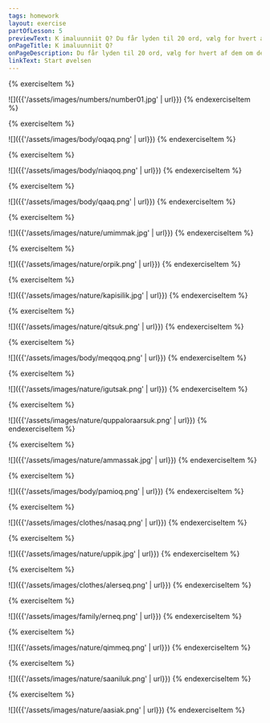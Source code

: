```yaml
---
tags: homework
layout: exercise
partOfLesson: 5
previewText: K imaluunniit Q? Du får lyden til 20 ord, vælg for hvert af dem om de slutter på K eller på Q.
onPageTitle: K imaluunniit Q?
onPageDescription: Du får lyden til 20 ord, vælg for hvert af dem om de slutter på K eller på Q.
linkText: Start øvelsen
---
```


{% exerciseItem %}

![]({{'/assets/images/numbers/number01.jpg' | url}})
<audio-player data-file="numbers/Numbers_01.mp3"></audio-player>
<multi-choice data-label="K imaluunniit Q?" data-type="radio" data-options="K, Q" data-validation="2"></multi-choice>
<feedback-message data-content="Ataaseq betyder et"></feedback-message>
{% endexerciseItem %}

{% exerciseItem %}

![]({{'/assets/images/body/oqaq.png' | url}})
<audio-player data-file="body/oqaq.mp3"></audio-player>
<multi-choice data-label="K imaluunniit Q?" data-type="radio" data-options="K, Q" data-validation="2"></multi-choice>
<feedback-message data-content="Oqaq betyder tunge"></feedback-message>
{% endexerciseItem %}

{% exerciseItem %}

![]({{'/assets/images/body/niaqoq.png' | url}})
<audio-player data-file="body/niaqoq.mp3"></audio-player>
<multi-choice data-label="K imaluunniit Q?" data-type="radio" data-options="K, Q" data-validation="2"></multi-choice>
<feedback-message data-content="Niaqoq betyder hoved"></feedback-message>
{% endexerciseItem %}

{% exerciseItem %}

![]({{'/assets/images/body/qaaq.png' | url}})
<audio-player data-file="body/qaaq.mp3"></audio-player>
<multi-choice data-label="K imaluunniit Q?" data-type="radio" data-options="K, Q" data-validation="2"></multi-choice>
<feedback-message data-content="Qaaq betyder pande"></feedback-message>
{% endexerciseItem %}

{% exerciseItem %}

![]({{'/assets/images/nature/umimmak.jpg' | url}})
<audio-player data-file="nature/umimmak.mp3"></audio-player>
<multi-choice data-label="K imaluunniit Q?" data-type="radio" data-options="K, Q" data-validation="1"></multi-choice>
<feedback-message data-content="Umimmak betyder moskusokse"></feedback-message>
{% endexerciseItem %}

{% exerciseItem %}

![]({{'/assets/images/nature/orpik.png' | url}})
<audio-player data-file="nature/orpik.mp3"></audio-player>
<multi-choice data-label="K imaluunniit Q?" data-type="radio" data-options="K, Q" data-validation="1"></multi-choice>
<feedback-message data-content="Orpik betyder træ"></feedback-message>
{% endexerciseItem %}

{% exerciseItem %}

![]({{'/assets/images/nature/kapisilik.jpg' | url}})
<audio-player data-file="nature/kapisilik.mp3"></audio-player>
<multi-choice data-label="K imaluunniit Q?" data-type="radio" data-options="K, Q" data-validation="1"></multi-choice>
<feedback-message data-content="Kapisilik betyder laks"></feedback-message>
{% endexerciseItem %}

{% exerciseItem %}

![]({{'/assets/images/nature/qitsuk.png' | url}})
<audio-player data-file="nature/qitsuk.mp3"></audio-player>
<multi-choice data-label="K imaluunniit Q?" data-type="radio" data-options="K, Q" data-validation="1"></multi-choice>
<feedback-message data-content="Qitsuk betyder kat"></feedback-message>
{% endexerciseItem %}

{% exerciseItem %}

![]({{'/assets/images/body/meqqoq.png' | url}})
<audio-player data-file="body/meqqoq.mp3"></audio-player>
<multi-choice data-label="K imaluunniit Q?" data-type="radio" data-options="K, Q" data-validation="2"></multi-choice>
<feedback-message data-content="Meqqoq betyder fjer"></feedback-message>
{% endexerciseItem %}

{% exerciseItem %}

![]({{'/assets/images/nature/igutsak.png' | url}})
<audio-player data-file="nature/igutsak.mp3"></audio-player>
<multi-choice data-label="K imaluunniit Q?" data-type="radio" data-options="K, Q" data-validation="1"></multi-choice>
<feedback-message data-content="Igutsak betyder bi"></feedback-message>
{% endexerciseItem %}

{% exerciseItem %}

![]({{'/assets/images/nature/quppaloraarsuk.png' | url}})
<audio-player data-file="nature/quppaloraarsuk.mp3"></audio-player>
<multi-choice data-label="K imaluunniit Q?" data-type="radio" data-options="K, Q" data-validation="1"></multi-choice>
<feedback-message data-content="Quppaloraarsuk betyder snespurv"></feedback-message>
{% endexerciseItem %}

{% exerciseItem %}

![]({{'/assets/images/nature/ammassak.jpg' | url}})
<audio-player data-file="nature/ammassak.mp3"></audio-player>
<multi-choice data-label="K imaluunniit Q?" data-type="radio" data-options="K, Q" data-validation="1"></multi-choice>
<feedback-message data-content="Ammassak betyder lodde"></feedback-message>
{% endexerciseItem %}

{% exerciseItem %}

![]({{'/assets/images/body/pamioq.png' | url}})
<audio-player data-file="body/pamioq.mp3"></audio-player>
<multi-choice data-label="K imaluunniit Q?" data-type="radio" data-options="K, Q" data-validation="2"></multi-choice>
<feedback-message data-content="Pamioq betyder hale"></feedback-message>
{% endexerciseItem %}

{% exerciseItem %}

![]({{'/assets/images/clothes/nasaq.png' | url}})
<audio-player data-file="clothes/nasaq.mp3"></audio-player>
<multi-choice data-label="K imaluunniit Q?" data-type="radio" data-options="K, Q" data-validation="2"></multi-choice>
<feedback-message data-content="Nasaq betyder hue/hat"></feedback-message>
{% endexerciseItem %}

{% exerciseItem %}

![]({{'/assets/images/nature/uppik.jpg' | url}})
<audio-player data-file="nature/uppik.mp3"></audio-player>
<multi-choice data-label="K imaluunniit Q?" data-type="radio" data-options="K, Q" data-validation="1"></multi-choice>
<feedback-message data-content="Uppik betyder ugle"></feedback-message>
{% endexerciseItem %}

{% exerciseItem %}

![]({{'/assets/images/clothes/alerseq.png' | url}})
<audio-player data-file="clothes/alersoq.mp3"></audio-player>
<multi-choice data-label="K imaluunniit Q?" data-type="radio" data-options="K, Q" data-validation="2"></multi-choice>
<feedback-message data-content="Alerseq betyder sok"></feedback-message>
{% endexerciseItem %}

{% exerciseItem %}

![]({{'/assets/images/family/erneq.png' | url}})
<audio-player data-file="family/erneq.mp3"></audio-player>
<multi-choice data-label="K imaluunniit Q?" data-type="radio" data-options="K, Q" data-validation="2"></multi-choice>
<feedback-message data-content="Erneq betyder søn"></feedback-message>
{% endexerciseItem %}

{% exerciseItem %}

![]({{'/assets/images/nature/qimmeq.png' | url}})
<audio-player data-file="nature/qimmeq.mp3"></audio-player>
<multi-choice data-label="K imaluunniit Q?" data-type="radio" data-options="K, Q" data-validation="2"></multi-choice>
<feedback-message data-content="Qimmeq betyder hund"></feedback-message>
{% endexerciseItem %}

{% exerciseItem %}

![]({{'/assets/images/nature/saaniluk.png' | url}})
<audio-player data-file="nature/saaniluk.mp3"></audio-player>
<multi-choice data-label="K imaluunniit Q?" data-type="radio" data-options="K, Q" data-validation="1"></multi-choice>
<feedback-message data-content="Saaniluk betyder skildpadde"></feedback-message>
{% endexerciseItem %}

{% exerciseItem %}

![]({{'/assets/images/nature/aasiak.png' | url}})
<audio-player data-file="nature/aasiak.mp3"></audio-player>
<multi-choice data-label="K imaluunniit Q?" data-type="radio" data-options="K, Q" data-validation="1"></multi-choice>
<feedback-message data-content="Aasiak betyder edderkop"></feedback-message>
{% endexerciseItem %}

